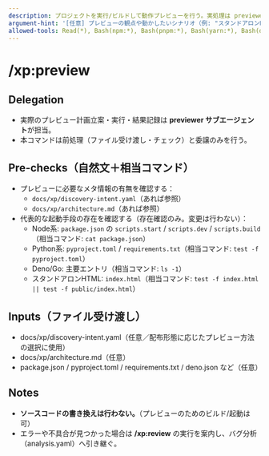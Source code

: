 ```yaml
---
description: プロジェクトを実行/ビルドして動作プレビューを行う。実処理は previewer サブエージェントに委譲する。
argument-hint: '[任意] プレビューの観点や動かしたいシナリオ（例: "スタンドアロンHTMLの起動確認"）'
allowed-tools: Read(*), Bash(npm:*), Bash(pnpm:*), Bash(yarn:*), Bash(deno:*), Bash(go:*), Bash(python:*), Bash(uv:*), Test(*)
---
```

# /xp:preview

## Delegation

- 実際のプレビュー計画立案・実行・結果記録は **previewer サブエージェント**が担当。
- 本コマンドは前処理（ファイル受け渡し・チェック）と委譲のみを行う。

## Pre-checks（自然文＋相当コマンド）

- プレビューに必要なメタ情報の有無を確認する：
  - `docs/xp/discovery-intent.yaml`（あれば参照）  
  - `docs/xp/architecture.md`（あれば参照）
- 代表的な起動手段の存在を確認する（存在確認のみ。変更は行わない）：
  - Node系: `package.json` の `scripts.start` / `scripts.dev` / `scripts.build`（相当コマンド: `cat package.json`）
  - Python系: `pyproject.toml` / `requirements.txt`（相当コマンド: `test -f pyproject.toml`）
  - Deno/Go: 主要エントリ（相当コマンド: `ls -1`）
  - スタンドアロンHTML: `index.html`（相当コマンド: `test -f index.html || test -f public/index.html`）

## Inputs（ファイル受け渡し）

- docs/xp/discovery-intent.yaml（任意／配布形態に応じたプレビュー方法の選択に使用）
- docs/xp/architecture.md（任意）
- package.json / pyproject.toml / requirements.txt / deno.json など（任意）

## Notes

- **ソースコードの書き換えは行わない。**（プレビューのためのビルド/起動は可）
- エラーや不具合が見つかった場合は **/xp:review** の実行を案内し、バグ分析（analysis.yaml）へ引き継ぐ。
